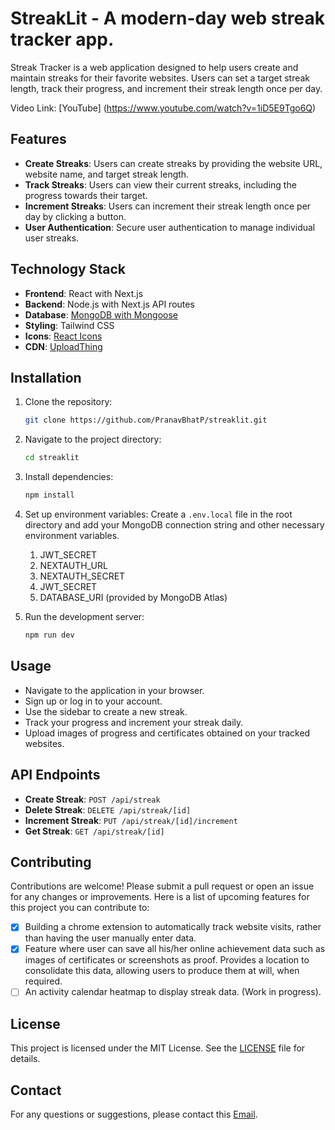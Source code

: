 # StreakLit - A modern-day web streak tracker app.

Streak Tracker is a web application designed to help users create and maintain streaks for their favorite websites. Users can set a target streak length, track their progress, and increment their streak length once per day.

Video Link: [YouTube] (https://www.youtube.com/watch?v=1iD5E9Tgo6Q)

## Features

- **Create Streaks**: Users can create streaks by providing the website URL, website name, and target streak length.
- **Track Streaks**: Users can view their current streaks, including the progress towards their target.
- **Increment Streaks**: Users can increment their streak length once per day by clicking a button.
- **User Authentication**: Secure user authentication to manage individual user streaks.

## Technology Stack

- **Frontend**: React with Next.js
- **Backend**: Node.js with Next.js API routes
- **Database**: [MongoDB with Mongoose](https://www.mongodb.com/)
- **Styling**: Tailwind CSS
- **Icons**: [React Icons](https://react-icons.github.io/react-icons/)
- **CDN**: [UploadThing](https://uploadthing.com/)

## Installation

1. Clone the repository:
    ```sh
    git clone https://github.com/PranavBhatP/streaklit.git
    ```
2. Navigate to the project directory:
    ```sh
    cd streaklit
    ```
3. Install dependencies:
    ```sh
    npm install
    ```
4. Set up environment variables:
    Create a `.env.local` file in the root directory and add your MongoDB connection string and other necessary environment variables.
    1. JWT_SECRET
    2. NEXTAUTH_URL
    3. NEXTAUTH_SECRET
    4. JWT_SECRET
    5. DATABASE_URI (provided by MongoDB Atlas)

5. Run the development server:
    ```sh
    npm run dev
    ```

## Usage

- Navigate to the application in your browser.
- Sign up or log in to your account.
- Use the sidebar to create a new streak.
- Track your progress and increment your streak daily.
- Upload images of progress and certificates obtained on your tracked websites.

## API Endpoints

- **Create Streak**: `POST /api/streak`
- **Delete Streak**: `DELETE /api/streak/[id]`
- **Increment Streak**: `PUT /api/streak/[id]/increment`
- **Get Streak**: `GET /api/streak/[id]`

## Contributing

Contributions are welcome! Please submit a pull request or open an issue for any changes or improvements.
Here is a list of upcoming features for this project you can contribute to:
- [X] Building a chrome extension to automatically track website visits, rather than having the user manually enter data.
- [X] Feature where user can save all his/her online achievement data such as images of certificates or screenshots as proof. Provides a location to consolidate this data, allowing users to produce them at will, when required.
- [ ] An activity calendar heatmap to display streak data. (Work in progress).

## License

This project is licensed under the MIT License. See the [LICENSE](LICENSE) file for details.

## Contact

For any questions or suggestions, please contact this [Email](mailto:pranavbhat2004@gmail.com).

